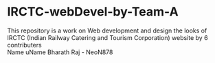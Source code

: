 # IRCTC-webDevel-by-Team-A
This repository is a work on Web development and design the looks of IRCTC (Indian Railway Catering and Tourism Corporation) website by 6 contributers
<br>
Name           uName
Bharath Raj -  NeoN878